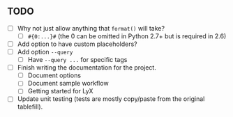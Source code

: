 TODO
----

- [ ] Why not just allow anything that `format()` will take?
    - [ ] `#{0:...}#` (the 0 can be omitted in Python 2.7+ but is required in 2.6)
- [ ] Add option to have custom placeholders?
- [ ] Add option `--query`
    - [ ] Have `--query ...` for specific tags
- [ ] Finish writing the documentation for the project.
    - [ ] Document options
    - [ ] Document sample workflow
    - [ ] Getting started for LyX
- [ ] Update unit testing (tests are mostly copy/paste from the original tablefill).
